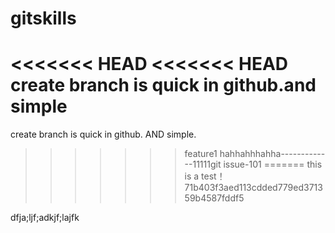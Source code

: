 # gitskills
<<<<<<< HEAD
<<<<<<< HEAD
create branch is quick in github.and simple
=======
create branch is quick in github. AND simple.
>>>>>>> feature1
hahhahhhahha-------------11111git issue-101
=======
this is a test！
>>>>>>> 71b403f3aed113cdded779ed371359b4587fddf5

dfja;ljf;adkjf;lajfk

